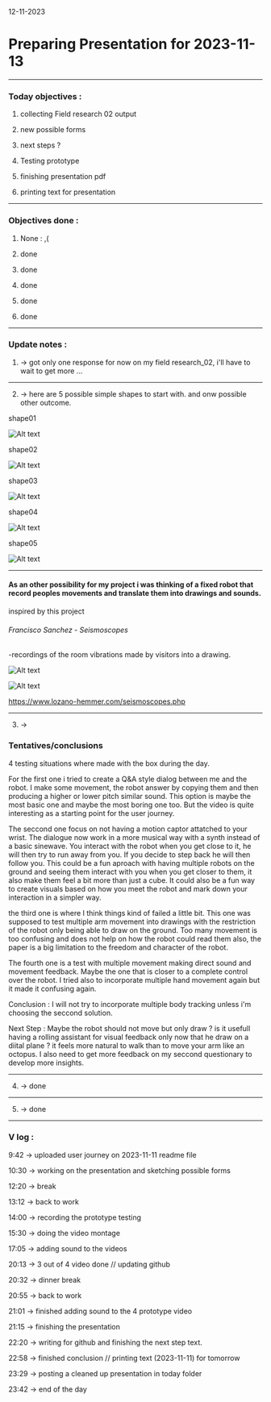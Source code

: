 12-11-2023
# Preparing Presentation for 2023-11-13

---

### Today objectives :

1. collecting Field research 02 output

2. new possible forms

3. next steps ?

4. Testing prototype

5. finishing presentation pdf

6. printing text for presentation

---

### Objectives done : 

1. None : ,(

2. done

3. done

4. done

5. done

6. done

---

### Update notes : 

1. -> got only one response for now on my field research_02, i'll have to wait to get more ...

---

2. -> here are 5 possible simple shapes to start with. and onw possible other outcome.

shape01

![Alt text](images/Shape01.png)

shape02

![Alt text](images/Shape02.png)

shape03

![Alt text](images/Shape03.png)

shape04

![Alt text](images/Shape04.png)

shape05

![Alt text](images/Shape05.png)

---

#### As an other possibility for my project i was thinking of a fixed robot that record peoples movements and translate them into drawings and sounds.

inspired  by this project 

###### Francisco Sanchez - Seismoscopes

-recordings of the room vibrations made by visitors into a drawing.

![Alt text](images/seismoscopes_03.jpg)

![Alt text](images/seismoscopes_montreal_2018_glh_005.jpg)

https://www.lozano-hemmer.com/seismoscopes.php

---

3. -> 

### Tentatives/conclusions

4 testing situations where made with the box during the day.

For the first one i tried to create a Q&A style dialog between me and the robot. I make some movement, the robot answer by copying them and then producing a higher or lower pitch similar sound. This option is maybe the most basic one and maybe the most boring one too. But the video is quite interesting as a starting point for the user journey.

The seccond one focus on not having a motion captor attatched to your wrist. The dialogue now work in a more musical way with a synth instead of a basic sinewave. You interact with the robot when you get close to it, he will then try to run away from you. If you decide to step back he will then follow you. This could be a fun aproach with having multiple robots on the ground and seeing them interact with you when you get closer to them, it also make them feel a bit more than just a cube. It could also be a fun way to create visuals based on how you meet the robot and mark down your interaction in a simpler way.

the third one is where I think things kind of failed a little bit. This one was supposed to test multiple arm movement into drawings with the restriction of the robot only being able to draw on the ground. Too many movement is too confusing and does not help on how the robot could read them also, the paper is a big limitation to the freedom and character of the robot.

The fourth one is a test with multiple movement making direct sound and movement feedback. Maybe the one that is closer to a complete control over the robot. I tried also to incorporate multiple hand movement again but it made it confusing again.

Conclusion : I will not try to incorporate multiple body tracking unless i'm choosing the seccond solution.

Next Step : Maybe the robot should not move but only draw ? is it usefull having a rolling assistant for visual feedback only now that he draw on a diital plane ? it feels more natural to walk than to move your arm like an octopus. I also need to get more feedback on my seccond questionary to develop more insights.

---

4. -> done

---

5. -> done


---
### V log :

9:42 -> uploaded user journey on 2023-11-11 readme file

10:30 -> working on the presentation and sketching possible forms

12:20 -> break

13:12 -> back to work

14:00 -> recording the prototype testing

15:30 -> doing the video montage

17:05 -> adding sound to the videos

20:13 -> 3 out of 4 video done // updating github

20:32 -> dinner break

20:55 -> back to work 

21:01 -> finished adding sound to the 4 prototype video

21:15 -> finishing the presentation

22:20 -> writing for github and finishing the next step text.

22:58 -> finished conclusion // printing text (2023-11-11) for tomorrow

23:29 -> posting a cleaned up presentation in today folder

23:42 -> end of the day